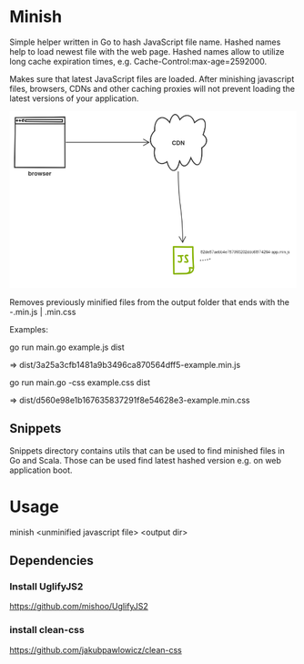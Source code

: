 Minish
======

Simple helper written in Go to hash JavaScript file name. Hashed names help to load newest file with the web page. Hashed names allow to utilize long cache expiration times, e.g. Cache-Control:max-age=2592000.

Makes sure that latest JavaScript files are loaded. After minishing javascript files, browsers, CDNs and other caching proxies will not prevent loading the latest versions of your application.

![Load hashed JavaScript file](minish.png)

Removes previously minified files from the output folder that ends with the -<filename>.min.js | <filename>.min.css

Examples:

go run main.go example.js dist

=> dist/3a25a3cfb1481a9b3496ca870564dff5-example.min.js

go run main.go -css example.css dist

=> dist/d560e98e1b167635837291f8e54628e3-example.min.css


Snippets
--------

Snippets directory contains utils that can be used to find minished files in Go and Scala. Those can be used find latest hashed version e.g. on web application boot.


Usage
=====

minish \<unminified javascript file\> \<output dir\>

Dependencies
------------

### Install UglifyJS2

https://github.com/mishoo/UglifyJS2

### install clean-css
https://github.com/jakubpawlowicz/clean-css
